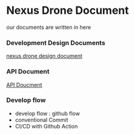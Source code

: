 # Nexus Drone Document
our documents are written in here

### Development Design Documents
[nexus drone design document](./design/index.md)

### API Document
[API Doucment](./endpoints/index.md)

### Develop flow
- develop flow : github flow
- conventional Commit
- CI/CD with Github Action